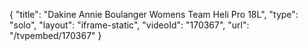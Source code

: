{
    "title": "Dakine Annie Boulanger Womens Team Heli Pro 18L",
    "type": "solo",
    "layout": "iframe-static",
    "videoId": "170367",
    "url": "\/tvpembed\/170367"
}
